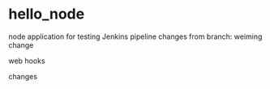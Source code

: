 # hello_node
node application for testing Jenkins pipeline
changes from branch: weiming
change

web hooks

changes